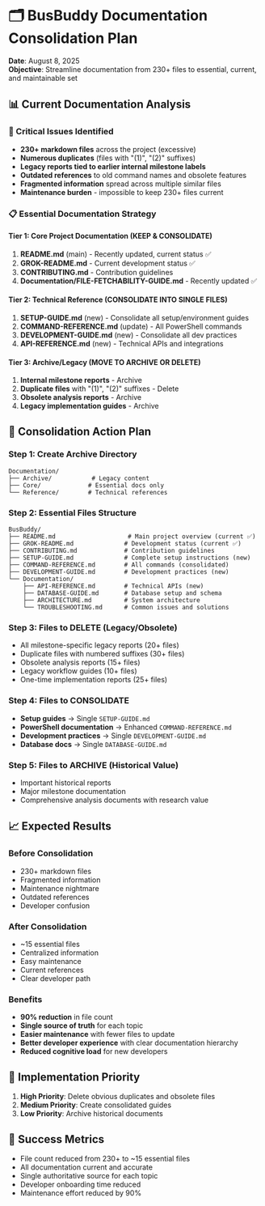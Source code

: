 # 🗂️ BusBuddy Documentation Consolidation Plan

**Date**: August 8, 2025  
**Objective**: Streamline documentation from 230+ files to essential, current, and maintainable set

## 📊 **Current Documentation Analysis**

### **🚨 Critical Issues Identified**
- **230+ markdown files** across the project (excessive)
- **Numerous duplicates** (files with "(1)", "(2)" suffixes)
- **Legacy reports tied to earlier internal milestone labels**
- **Outdated references** to old command names and obsolete features
- **Fragmented information** spread across multiple similar files
- **Maintenance burden** - impossible to keep 230+ files current

### **📋 Essential Documentation Strategy**

#### **Tier 1: Core Project Documentation (KEEP & CONSOLIDATE)**
1. **README.md** (main) - Recently updated, current status ✅
2. **GROK-README.md** - Current development status ✅  
3. **CONTRIBUTING.md** - Contribution guidelines
4. **Documentation/FILE-FETCHABILITY-GUIDE.md** - Recently updated ✅

#### **Tier 2: Technical Reference (CONSOLIDATE INTO SINGLE FILES)**
1. **SETUP-GUIDE.md** (new) - Consolidate all setup/environment guides
2. **COMMAND-REFERENCE.md** (update) - All PowerShell commands
3. **DEVELOPMENT-GUIDE.md** (new) - Consolidate all dev practices
4. **API-REFERENCE.md** (new) - Technical APIs and integrations

#### **Tier 3: Archive/Legacy (MOVE TO ARCHIVE OR DELETE)**
1. **Internal milestone reports** - Archive
2. **Duplicate files** with "(1)", "(2)" suffixes - Delete
3. **Obsolete analysis reports** - Archive  
4. **Legacy implementation guides** - Archive

## 🎯 **Consolidation Action Plan**

### **Step 1: Create Archive Directory**
```
Documentation/
├── Archive/           # Legacy content
├── Core/             # Essential docs only
└── Reference/        # Technical references
```

### **Step 2: Essential Files Structure**
```
BusBuddy/
├── README.md                    # Main project overview (current ✅)
├── GROK-README.md              # Development status (current ✅)
├── CONTRIBUTING.md             # Contribution guidelines
├── SETUP-GUIDE.md              # Complete setup instructions (new)
├── COMMAND-REFERENCE.md        # All commands (consolidated)
├── DEVELOPMENT-GUIDE.md        # Development practices (new)
└── Documentation/
    ├── API-REFERENCE.md        # Technical APIs (new)
    ├── DATABASE-GUIDE.md       # Database setup and schema
    ├── ARCHITECTURE.md         # System architecture
    └── TROUBLESHOOTING.md      # Common issues and solutions
```

### **Step 3: Files to DELETE (Legacy/Obsolete)**
- All milestone-specific legacy reports (20+ files)
- Duplicate files with numbered suffixes (30+ files)
- Obsolete analysis reports (15+ files)
- Legacy workflow guides (10+ files)
- One-time implementation reports (25+ files)

### **Step 4: Files to CONSOLIDATE**
- **Setup guides** → Single `SETUP-GUIDE.md`
- **PowerShell documentation** → Enhanced `COMMAND-REFERENCE.md`
- **Development practices** → Single `DEVELOPMENT-GUIDE.md`
- **Database docs** → Single `DATABASE-GUIDE.md`

### **Step 5: Files to ARCHIVE (Historical Value)**
- Important historical reports
- Major milestone documentation
- Comprehensive analysis documents with research value

## 📈 **Expected Results**

### **Before Consolidation**
- 230+ markdown files
- Fragmented information
- Maintenance nightmare
- Outdated references
- Developer confusion

### **After Consolidation**
- ~15 essential files
- Centralized information
- Easy maintenance
- Current references
- Clear developer path

### **Benefits**
- **90% reduction** in file count
- **Single source of truth** for each topic
- **Easier maintenance** with fewer files to update
- **Better developer experience** with clear documentation hierarchy
- **Reduced cognitive load** for new developers

## 🚀 **Implementation Priority**

1. **High Priority**: Delete obvious duplicates and obsolete files
2. **Medium Priority**: Create consolidated guides
3. **Low Priority**: Archive historical documents

## 🎯 **Success Metrics**
- File count reduced from 230+ to ~15 essential files
- All documentation current and accurate
- Single authoritative source for each topic
- Developer onboarding time reduced
- Maintenance effort reduced by 90%
